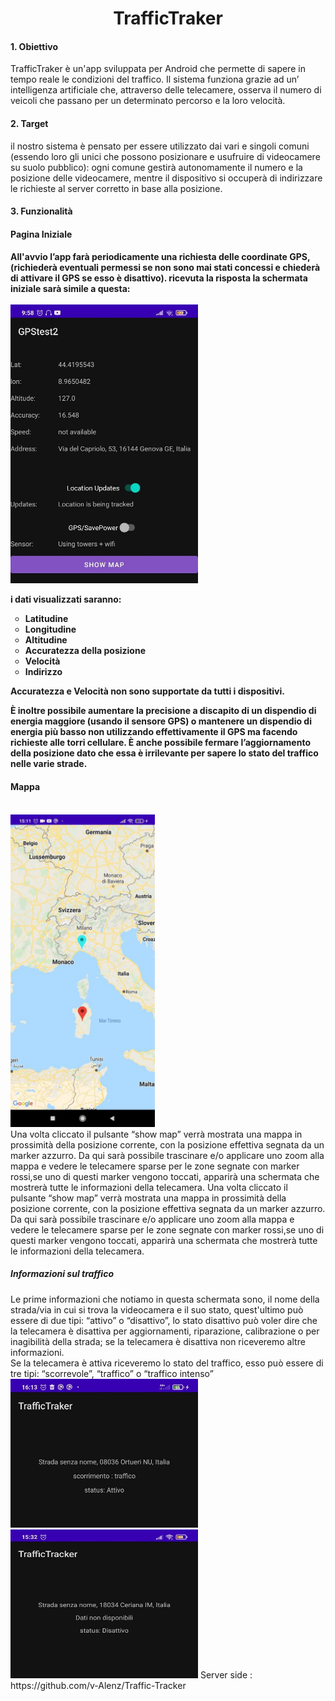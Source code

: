 <h1 style="text-align: center;">TrafficTraker</h1>

 <h4> 1. Obiettivo </h4>
TrafficTraker è un'app sviluppata per Android che permette di sapere in tempo reale le condizioni del traffico. Il sistema funziona grazie ad un’ intelligenza artificiale che, attraverso delle telecamere, osserva il numero di veicoli che passano per un determinato percorso e la loro velocità.

<h4> 2. Target </h4>
il nostro sistema è pensato per essere utilizzato dai vari e singoli comuni (essendo loro gli unici che possono posizionare e usufruire di videocamere su suolo pubblico): ogni comune gestirà autonomamente il numero e la posizione delle videocamere, mentre il dispositivo si occuperà di indirizzare le richieste al server corretto in base alla posizione.
<h4> 3. Funzionalità </h4>
   <h4>Pagina Iniziale <h4>
All'avvio l’app farà periodicamente una richiesta delle coordinate GPS, (richiederà eventuali permessi se non sono mai stati concessi e chiederà di attivare il GPS se esso è disattivo).
ricevuta la risposta la schermata iniziale sarà simile a questa:<br><br>
<img src="img/MainActivity.jpg" width='300'; height='446'>

 i dati visualizzati saranno: 
<ul style="list-style-type:circle">
  <li>Latitudine</li>
  <li>Longitudine</li>
  <li>Altitudine</li>
  <li>Accuratezza della posizione</li>
  <li>Velocità</li>
  <li>Indirizzo</li>
</ul>

Accuratezza e Velocità non sono supportate da tutti i dispositivi.

È inoltre possibile aumentare la precisione a discapito di un dispendio di energia maggiore (usando il sensore GPS)
o mantenere un dispendio di energia più basso non utilizzando effettivamente il GPS ma facendo richieste alle torri cellulare.
È anche possibile fermare l’aggiornamento della posizione dato che essa è irrilevante per sapere lo stato del traffico nelle varie strade.
  <h4>Mappa</h4><br>
    <img src="img/MapsActivity.jpg" width='231'; height='500'>
<br>Una volta cliccato il pulsante “show map” verrà mostrata una mappa in prossimità della posizione corrente, con la posizione effettiva segnata da un marker azzurro.
Da qui sarà possibile trascinare e/o applicare uno zoom alla mappa e vedere le telecamere sparse per le zone segnate con marker rossi,se uno di questi marker vengono toccati, apparirà una schermata che mostrerà tutte le informazioni della telecamera.
Una volta cliccato il pulsante “show map” verrà mostrata una mappa in prossimità della posizione corrente, con la posizione effettiva segnata da un marker azzurro.
Da qui sarà possibile trascinare e/o applicare uno zoom alla mappa e vedere le telecamere sparse per le zone segnate con marker rossi,se uno di questi marker vengono toccati, apparirà una schermata che mostrerà tutte le informazioni della telecamera.
 <h5>Informazioni sul traffico </h5>
Le prime informazioni che notiamo in questa schermata sono, il nome della strada/via in cui si trova la videocamera e il suo stato, quest'ultimo può essere di due tipi: “attivo” o “disattivo”, lo stato disattivo può voler dire che la telecamera è disattiva per aggiornamenti, riparazione, calibrazione o per inagibilità della strada; se la telecamera è disattiva non riceveremo altre informazioni.<br>
Se la telecamera è attiva riceveremo lo stato del traffico, esso può essere di tre tipi:
“scorrevole”, “traffico” o “traffico intenso” <br>
<img src="img/camera1.jpg" width='300'; height='238'>
<img src="img/camera2.jpg" width='300'; height='238'>
Server side : https://github.com/v-Alenz/Traffic-Tracker


